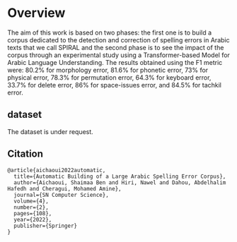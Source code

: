 # Overview
The aim of this work is based on two phases: the first one is to build a corpus dedicated to the detection and correction of spelling errors in Arabic texts that we call SPIRAL and the second phase is to see the impact of the corpus through an experimental study using a Transformer-based Model for Arabic Language Understanding. The results obtained using the F1 metric were: 80.2% for morphology error, 81.6% for phonetic error, 73% for physical error, 78.3% for permutation error, 64.3% for keyboard error, 33.7% for delete error, 86% for space-issues error, and 84.5% for tachkil error.

## dataset
The dataset is under request.

## Citation

```
@article{aichaoui2022automatic,
  title={Automatic Building of a Large Arabic Spelling Error Corpus},
  author={Aichaoui, Shaimaa Ben and Hiri, Nawel and Dahou, Abdelhalim Hafedh and Cheragui, Mohamed Amine},
  journal={SN Computer Science},
  volume={4},
  number={2},
  pages={108},
  year={2022},
  publisher={Springer}
}
```
